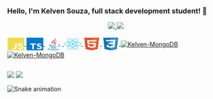 ### Hello, I'm Kelven Souza, full stack development student! 👋

<div align="center">
  <a href="https://github.com/kelvensouza">
  <img height="180em" src="https://github-readme-stats.vercel.app/api?username=kelvensouza&show_icons=true&theme=dracula&include_all_commits=true&count_private=true"/>
  <img height="180em" src="https://github-readme-stats.vercel.app/api/top-langs/?username=kelvensouza&layout=compact&langs_count=7&theme=dracula"/>
</div>
  
<div style="display: inline_block"><br>
  <img align="center" alt="kelven-Js" height="30" width="40" src="https://raw.githubusercontent.com/devicons/devicon/master/icons/javascript/javascript-plain.svg">
  <img align="center" alt="kelven-Ts" height="30" width="40" src="https://raw.githubusercontent.com/devicons/devicon/master/icons/typescript/typescript-plain.svg">
  <img align="center" alt="Kelven-Java" height="30" width="40" src="https://raw.githubusercontent.com/devicons/devicon/master/icons/java/java-original.svg">
  <img align="center" alt="Kelven-React" height="30" width="40" src="https://raw.githubusercontent.com/devicons/devicon/master/icons/react/react-original.svg">
  <img align="center" alt="Kelven-HTML" height="30" width="40" src="https://raw.githubusercontent.com/devicons/devicon/master/icons/html5/html5-original.svg">
  <img align="center" alt="Kelven-CSS" height="30" width="40" src="https://raw.githubusercontent.com/devicons/devicon/master/icons/css3/css3-original.svg">
  <img align="center" alt="Kelven-MongoDB" height="30" width="40" src="https://cdn.jsdelivr.net/gh/devicons/devicon/icons/mongodb/mongodb-original-wordmark.svg">
  <img align="center" alt="Kelven-MongoDB" height="30" width="40" src="https://cdn.jsdelivr.net/gh/devicons/devicon/icons/nodejs/nodejs-original-wordmark.svg">
</div>
  
 ##
  
<div> 
  <a href="https://www.instagram.com/kelvenfigueiredo10/" target="_blank"><img src="https://img.shields.io/badge/-Instagram-%23E4405F?style=for-the-badge&logo=instagram&logoColor=white" target="_blank"></a>
  <a href="https://www.linkedin.com/in/kelven-figueiredo/" target="_blank"><img src="https://img.shields.io/badge/-LinkedIn-%230077B5?style=for-the-badge&logo=linkedin&logoColor=white" target="_blank"></a> 
 
  ![Snake animation](https://github.com/kelvensouza/kelvensouza/blob/output/github-contribution-grid-snake.svg)
 
</div>
